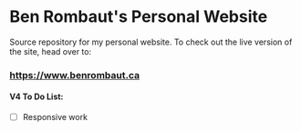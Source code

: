 # Ben Rombaut's Personal Website

Source repository for my personal website. To check out the live version of the site, head over to:

### https://www.benrombaut.ca

#### V4 To Do List:

- [ ] Responsive work

